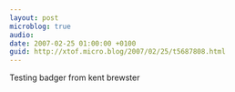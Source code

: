 ```yaml
---
layout: post
microblog: true
audio: 
date: 2007-02-25 01:00:00 +0100
guid: http://xtof.micro.blog/2007/02/25/t5687808.html
---
```

Testing badger from kent brewster
